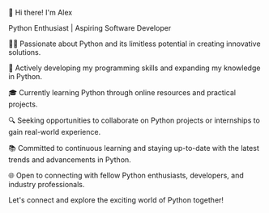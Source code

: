 
👋 Hi there! I'm Alex

Python Enthusiast | Aspiring Software Developer

👨‍💻 Passionate about Python and its limitless potential in creating innovative solutions.

🌟 Actively developing my programming skills and expanding my knowledge in Python.

🎓 Currently learning Python through online resources and practical projects.

🔍 Seeking opportunities to collaborate on Python projects or internships to gain real-world experience.

📚 Committed to continuous learning and staying up-to-date with the latest trends and advancements in Python.

🌐 Open to connecting with fellow Python enthusiasts, developers, and industry professionals.

Let's connect and explore the exciting world of Python together!













<!--
**slayer1649/slayer1649** is a ✨ _special_ ✨ repository because its `README.md` (this file) appears on your GitHub profile.

Here are some ideas to get you started:

- 🔭 I’m currently working on ...
- 🌱 I’m currently learning ...
- 👯 I’m looking to collaborate on ...
- 🤔 I’m looking for help with ...
- 💬 Ask me about ...
- 📫 How to reach me: ...
- 😄 Pronouns: ...
- ⚡ Fun fact: ...
-->
